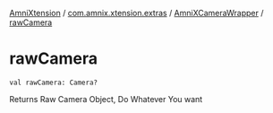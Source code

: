[AmniXtension](../../index.md) / [com.amnix.xtension.extras](../index.md) / [AmniXCameraWrapper](index.md) / [rawCamera](./raw-camera.md)

# rawCamera

`val rawCamera: Camera?`

Returns Raw Camera Object, Do Whatever You want

